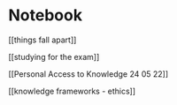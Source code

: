 # Notebook

[[things fall apart]]

[[studying for the exam]]

[[Personal Access to Knowledge 24 05 22]]

[[knowledge frameworks - ethics]]